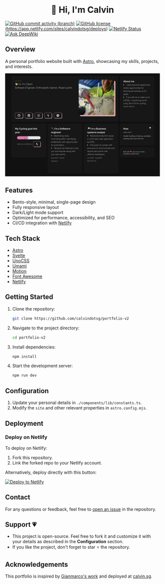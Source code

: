 <!-- PROJECT LOGO -->
<br />
<p align="center">
  <h1 align="center">👋 Hi, I'm Calvin</h1>
</p>
<!-- PROJECT LOGO -->

[![GitHub commit activity (branch)](https://img.shields.io/github/commit-activity/w/calvindotsg/portfolio-v2/main)](https://github.com/calvindotsg/portfolio-v2/commits/main/)
[![GitHub license](https://img.shields.io/github/license/calvindotsg/portfolio-v2)](./LICENSE)(https://app.netlify.com/sites/calvindotsg/deploys)
[![Netlify Status](https://api.netlify.com/api/v1/badges/1e7b40f5-97bf-4baa-8648-dd03494f3e53/deploy-status)](https://app.netlify.com/sites/calvindotsg/deploys)
[![Ask DeepWiki](https://deepwiki.com/badge.svg)](https://deepwiki.com/calvindotsg/portfolio-v2)

## Overview

A personal portfolio website built with [Astro](https://astro.build), showcasing my skills, projects, and interests.

![Portfolio Preview](public/preview.jpg)

## Features

- Bento-style, minimal, single-page design
- Fully responsive layout
- Dark/Light mode support
- Optimized for performance, accessibility, and SEO
- CI/CD integration with [Netlify](https://www.netlify.com/)

## Tech Stack

- [Astro](https://astro.build)
- [Svelte](https://svelte.dev/)
- [UnoCSS](https://unocss.dev/)
- [Umami](https://umami.is/)
- [Motion](https://motion.dev/)
- [Font Awesome](https://fontawesome.com/)
- [Netlify](https://www.netlify.com/)

## Getting Started

1. Clone the repository:
   ```bash
   git clone https://github.com/calvindotsg/portfolio-v2
   ```

2. Navigate to the project directory:
   ```bash
   cd portfolio-v2
   ```

3. Install dependencies:
   ```bash
   npm install
   ```

4. Start the development server:
   ```bash
   npm run dev
   ```

## Configuration

1. Update your personal details in `./components/lib/constants.ts`.
2. Modify the `site` and other relevant properties in `astro.config.mjs`.

## Deployment

### Deploy on Netlify

To deploy on Netlify:

1. Fork this repository.
2. Link the forked repo to your Netlify account.

Alternatively, deploy directly with this button:

[![Deploy to Netlify](https://www.netlify.com/img/deploy/button.svg)](https://app.netlify.com/start/deploy?repository=https://github.com/calvindotsg/portfolio-v2)

## Contact

For any questions or feedback, feel free to [open an issue](https://github.com/calvindotsg/portfolio-v2/issues) in the repository.

## Support 💗

- This project is open-source. Feel free to fork it and customize it with your details as described in the **Configuration** section.
- If you like the project, don't forget to star ⭐ the repository.

## Acknowledgements

This portfolio is inspired by [Gianmarco's work](https://github.com/Ladvace) and deployed at [calvin.sg](https://calvin.sg).